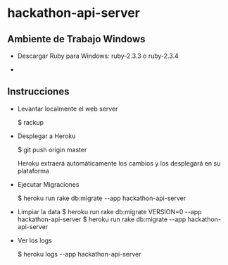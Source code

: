 # hackathon-api-server

Ambiente de Trabajo Windows
---------------------------

- Descargar Ruby para Windows: ruby-2.3.3 o ruby-2.3.4

-

Instrucciones
-----------------
- Levantar localmente el web server

	$ rackup

- Desplegar a Heroku

	$ git push origin master

	Heroku extraerá automáticamente los cambios y los desplegará en su plataforma

- Ejecutar Migraciones

	$ heroku run rake db:migrate --app hackathon-api-server

- Limpiar la data
	$ heroku run rake db:migrate VERSION=0 --app hackathon-api-server
	$ heroku run rake db:migrate --app hackathon-api-server

- Ver los logs

	$ heroku logs --app hackathon-api-server